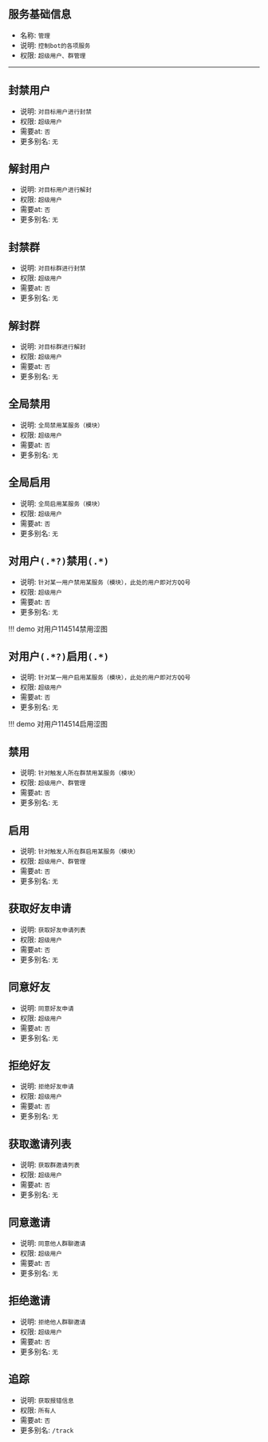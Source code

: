 ## 服务基础信息

- 名称: `管理`
- 说明: `控制bot的各项服务`
- 权限: `超级用户、群管理`

---

## 封禁用户

- 说明: `对目标用户进行封禁`
- 权限: `超级用户`
- 需要at: `否`
- 更多别名: `无`

## 解封用户

- 说明: `对目标用户进行解封`
- 权限: `超级用户`
- 需要at: `否`
- 更多别名: `无`

## 封禁群

- 说明: `对目标群进行封禁`
- 权限: `超级用户`
- 需要at: `否`
- 更多别名: `无`

## 解封群

- 说明: `对目标群进行解封`
- 权限: `超级用户`
- 需要at: `否`
- 更多别名: `无`

## 全局禁用

- 说明: `全局禁用某服务（模块）`
- 权限: `超级用户`
- 需要at: `否`
- 更多别名: `无`

## 全局启用

- 说明: `全局启用某服务（模块）`
- 权限: `超级用户`
- 需要at: `否`
- 更多别名: `无`

## 对用户`(.*?)`禁用`(.*)`

- 说明: `针对某一用户禁用某服务（模块），此处的用户即对方QQ号`
- 权限: `超级用户`
- 需要at: `否`
- 更多别名: `无`

!!! demo
    对用户114514禁用涩图

## 对用户`(.*?)`启用`(.*)`

- 说明: `针对某一用户启用某服务（模块），此处的用户即对方QQ号`
- 权限: `超级用户`
- 需要at: `否`
- 更多别名: `无`

!!! demo
    对用户114514启用涩图

## 禁用

- 说明: `针对触发人所在群禁用某服务（模块）`
- 权限: `超级用户、群管理`
- 需要at: `否`
- 更多别名: `无`

## 启用

- 说明: `针对触发人所在群启用某服务（模块）`
- 权限: `超级用户、群管理`
- 需要at: `否`
- 更多别名: `无`

## 获取好友申请

- 说明: `获取好友申请列表`
- 权限: `超级用户`
- 需要at: `否`
- 更多别名: `无`

## 同意好友

- 说明: `同意好友申请`
- 权限: `超级用户`
- 需要at: `否`
- 更多别名: `无`

## 拒绝好友

- 说明: `拒绝好友申请`
- 权限: `超级用户`
- 需要at: `否`
- 更多别名: `无`

## 获取邀请列表

- 说明: `获取群邀请列表`
- 权限: `超级用户`
- 需要at: `否`
- 更多别名: `无`

## 同意邀请

- 说明: `同意他人群聊邀请`
- 权限: `超级用户`
- 需要at: `否`
- 更多别名: `无`

## 拒绝邀请

- 说明: `拒绝他人群聊邀请`
- 权限: `超级用户`
- 需要at: `否`
- 更多别名: `无`

## 追踪

- 说明: `获取报错信息`
- 权限: `所有人`
- 需要at: `否`
- 更多别名: `/track`
